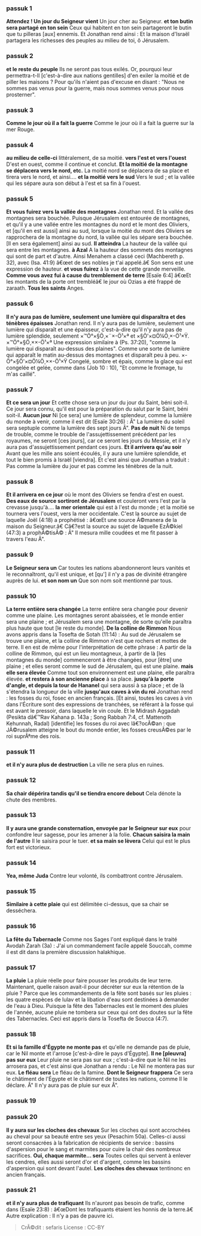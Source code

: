 
### passuk 1
<b>Attendez ! Un jour du Seigneur vient</b> Un jour cher au Seigneur.
<b>et ton butin sera partagé en ton sein</b> Ceux qui habitent en ton sein partageront le butin que tu pilleras [aux] ennemis. Et Jonathan rend ainsi : Et la maison d'Israël partagera les richesses des peuples au milieu de toi, ô Jérusalem.

### passuk 2
<b>et le reste du peuple</b> Ils ne seront pas tous exilés. Or, pourquoi leur permettra-t-Il [c'est-à-dire aux nations gentilles] d'en exiler la moitié et de piller les maisons ? Pour qu'ils n'aient pas d'excuse en disant : "Nous ne sommes pas venus pour la guerre, mais nous sommes venus pour nous prosterner".

### passuk 3
<b>Comme le jour où il a fait la guerre</b> Comme le jour où il a fait la guerre sur la mer Rouge.

### passuk 4
<b>au milieu de celle-ci</b> littéralement, de sa moitié.
<b>vers l'est et vers l'ouest</b> D'est en ouest, comme il continue et conclut.
<b>Et la moitié de la montagne se déplacera vers le nord, etc.</b> La moitié nord se déplacera de sa place et tirera vers le nord, et ainsi.... <b>et la moitié vers le sud</b> Vers le sud ; et la vallée qui les sépare aura son début à l'est et sa fin à l'ouest.

### passuk 5
<b>Et vous fuirez vers la vallée des montagnes</b> Jonathan rend. Et la vallée des montagnes sera bouchée. Puisque Jérusalem est entourée de montagnes, et qu'il y a une vallée entre les montagnes du nord et le mont des Oliviers, et [qu'il en est aussi] ainsi au sud, lorsque la moitié du mont des Oliviers se rapprochera de la montagne du nord, la vallée qui les sépare sera bouchée. [Il en sera également] ainsi au sud.
<b>Il atteindra</b> La hauteur de la vallée qui sera entre les montagnes.
<b>à Azal</b> A la hauteur des sommets des montagnes qui sont de part et d'autre. Ainsi Menahem a classé ceci (Machbereth p. 32), avec (Isa. 41:9) â€œet de ses nobles je t'ai appelé.â€ Son sens est une expression de hauteur.
<b>et vous fuirez</b> à la vue de cette grande merveille.
<b>Comme vous avez fui à cause du tremblement de terre</b> [Esaïe 6:4] â€œEt les montants de la porte ont trembléâ€ le jour où Ozias a été frappé de zaraath.
<b>Tous les saints</b> Anges.

### passuk 6
<b>Il n'y aura pas de lumière, seulement une lumière qui disparaîtra et des ténèbres épaisses</b> Jonathan rend. Il n'y aura pas de lumière, seulement une lumière qui disparaît et une épaisseur, c'est-à-dire qu'il n'y aura pas de lumière splendide, seulement ×™Ö°×§Ö¸×¨×-Ö¹×ª et ×§Ö'×¤Ö¼Ö¸×-Ö¹×Ÿ. ×™Ö°×§Ö¸××-Ö¹×ª Une expression similaire à (Ps. 37:20), "comme la lumière qui disparaît au-dessus des plaines". Comme une sorte de lumière qui apparaît le matin au-dessus des montagnes et disparaît peu à peu.
×-Ö°×§Ö'×¤Ö¼Ö¸××-Ö¹×Ÿ Congelé, sombre et épais, comme la glace qui est congelée et gelée, comme dans (Job 10 : 10), "Et comme le fromage, tu m'as caillé".

### passuk 7
<b>Et ce sera un jour</b> Et cette chose sera un jour du jour du Saint, béni soit-il. Ce jour sera connu, qu'il est pour la préparation du salut par le Saint, béni soit-il.
<b>Aucun jour</b> Ni [ce sera] une lumière de splendeur, comme la lumière du monde à venir, comme il est dit (Esaïe 30:26) : Â" La lumière du soleil sera septuple comme la lumière des sept jours Â".
<b>Pas de nuit</b> Ni de temps de trouble, comme le trouble de l'assujettissement précédent par les royaumes, ne seront [ces jours], car ce seront les jours du Messie, et il n'y aura pas d'assujettissement pendant ces jours.
<b>Et il arrivera qu'au soir</b> Avant que les mille ans soient écoulés, il y aura une lumière splendide, et tout le bien promis à Israël [viendra]. Et c'est ainsi que Jonathan a traduit : Pas comme la lumière du jour et pas comme les ténèbres de la nuit.

### passuk 8
<b>Et il arrivera en ce jour</b> où le mont des Oliviers se fendra d'est en ouest.
<b>Des eaux de source sortiront de Jérusalem</b> et couleront vers l'est par la crevasse jusqu'à.... <b>la mer orientale</b> qui est à l'est du monde ; et la moitié se tournera vers l'ouest, vers la mer occidentale. C'est la source au sujet de laquelle Joël (4:18) a prophétisé : â€œEt une source Ã©manera de la maison du Seigneur.â€ Câ€?est la source au sujet de laquelle EzÃ©kiel (47:3) a prophÃ©tisÃ© : Â" Il mesura mille coudées et me fit passer à travers l'eau Â".

### passuk 9
<b>Le Seigneur sera un</b> Car toutes les nations abandonneront leurs vanités et le reconnaîtront, qu'il est unique, et [qu'] il n'y a pas de divinité étrangère auprès de lui.
<b>et son nom un</b> Que son nom soit mentionné par tous.

### passuk 10
<b>La terre entière sera changée</b> La terre entière sera changée pour devenir comme une plaine. Les montagnes seront abaissées, et le monde entier sera une plaine ; et Jérusalem sera une montagne, de sorte qu'elle paraîtra plus haute que tout [le reste du monde].
<b>De la colline de Rimmon</b> Nous avons appris dans la Tosefta de Sotah (11:14) : Au sud de Jérusalem se trouve une plaine, et la colline de Rimmon n'est que rochers et mottes de terre. Il en est de même pour l'interprétation de cette phrase : A partir de la colline de Rimmon, qui est un lieu montagneux, à partir de là [les montagnes du monde] commenceront à être changées, pour [être] une plaine ; et elles seront comme le sud de Jérusalem, qui est une plaine.
<b>mais elle sera élevée</b> Comme tout son environnement est une plaine, elle paraîtra élevée.
<b>et restera à son ancienne place</b> à sa place.
<b>jusqu'à la porte d'angle, et depuis la tour de Hananel</b> qui sera aussi à sa place ; et de là s'étendra la longueur de la ville <b>jusqu'aux caves à vin du roi</b> Jonathan rend : les fosses du roi, fosec en ancien français. [Et ainsi, toutes les caves à vin dans l'Écriture sont des expressions de tranchées, se référant à la fosse qui est avant le pressoir, dans laquelle le vin coule. Et le Midrash Aggadah (Pesikta dâ€™Rav Kahana p. 143a ; Song Rabbah 7:4, cf. Mattenoth Kehunnah, Radal) [identifie] les fosses du roi avec lâ€?ocÃ©an : que JÃ©rusalem atteigne le bout du monde entier, les fosses creusÃ©es par le roi suprÃªme des rois.

### passuk 11
<b>et il n'y aura plus de destruction</b> La ville ne sera plus en ruines.

### passuk 12
<b>Sa chair dépérira tandis qu'il se tiendra encore debout</b> Cela dénote la chute des membres.

### passuk 13
<b>Il y aura une grande consternation, envoyée par le Seigneur sur eux</b> pour confondre leur sagesse, pour les amener à la folie.
<b>Chacun saisira la main de l'autre</b> Il le saisira pour le tuer.
<b>et sa main se lèvera</b> Celui qui est le plus fort est victorieux.

### passuk 14
<b>Yea, même Juda</b> Contre leur volonté, ils combattront contre Jérusalem.

### passuk 15
<b>Similaire à cette plaie</b> qui est délimitée ci-dessus, que sa chair se desséchera.

### passuk 16
<b>La fête du Tabernacle</b> Comme nos Sages l'ont expliqué dans le traité Avodah Zarah (3a) : J'ai un commandement facile appelé Souccah, comme il est dit dans la première discussion halakhique.

### passuk 17
<b>La pluie</b> La pluie réelle pour faire pousser les produits de leur terre. Maintenant, quelle raison avait-il pour décréter sur eux la rétention de la pluie ? Parce que les commandements de la fête sont basés sur les pluies : les quatre espèces de lulav et la libation d'eau sont destinées à demander de l'eau à Dieu. Puisque la fête des Tabernacles est le moment des pluies de l'année, aucune pluie ne tombera sur ceux qui ont des doutes sur la fête des Tabernacles. Ceci est appris dans la Tosefta de Soucca (4:7).

### passuk 18
<b>Et si la famille d'Égypte ne monte pas</b> et qu'elle ne demande pas de pluie, car le Nil monte et l'arrose [c'est-à-dire le pays d'Égypte].
<b>Il ne [pleuvra] pas sur eux</b> Leur pluie ne sera pas sur eux ; c'est-à-dire que le Nil ne les arrosera pas, et c'est ainsi que Jonathan a rendu : Le Nil ne montera pas sur eux.
<b>Le fléau sera</b> Le fléau de la famine.
<b>Dont le Seigneur frappera</b> Ce sera le châtiment de l'Égypte et le châtiment de toutes les nations, comme Il le déclare. Â" Il n'y aura pas de pluie sur eux Â".

### passuk 19

### passuk 20
<b>Il y aura sur les cloches des chevaux</b> Sur les cloches qui sont accrochées au cheval pour sa beauté entre ses yeux (Pesachim 50a). Celles-ci aussi seront consacrées à la fabrication de récipients de service : bassins d'aspersion pour le sang et marmites pour cuire la chair des nombreux sacrifices.
<b>Oui, chaque marmite... sera</b> Toutes celles qui servent à enlever les cendres, elles aussi seront d'or et d'argent, comme les bassins d'aspersion qui sont devant l'autel.
<b>Les cloches des chevaux</b> tentinonc en ancien français.

### passuk 21
<b>et il n'y aura plus de trafiquant</b> Ils n'auront pas besoin de trafic, comme dans (Esaïe 23:8) : â€œDont les trafiquants étaient les honnis de la terre.â€ Autre explication : Il n'y a pas de pauvre ici.

>CrÃ©dit : sefaris
>License : CC-BY